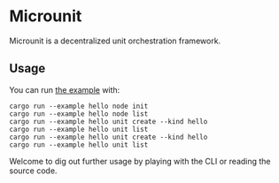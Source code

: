 # Microunit

Microunit is a decentralized unit orchestration framework.

## Usage

You can run [the example](examples/hello.rs) with:

```
cargo run --example hello node init
cargo run --example hello node list
cargo run --example hello unit create --kind hello
cargo run --example hello unit list
cargo run --example hello unit create --kind hello
cargo run --example hello unit list
```

Welcome to dig out further usage by playing with the CLI or reading the source code.
